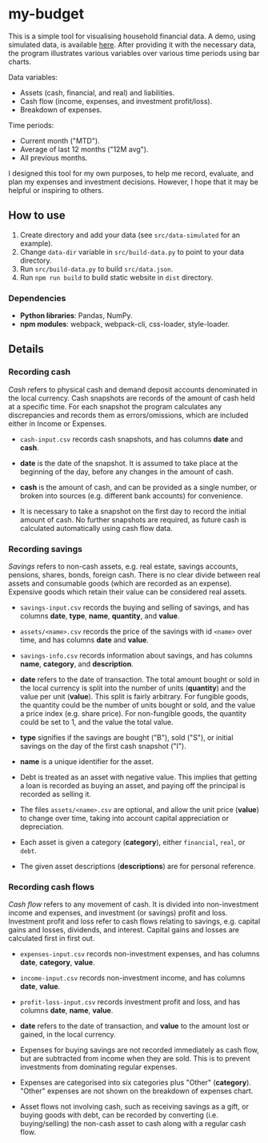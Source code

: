 # my-budget

This is a simple tool for visualising household financial data.
A demo, using simulated data, is available [here](https://tzhg.github.io/my-budget/dist/).
After providing it with the necessary data,
the program illustrates various variables over various time periods using bar charts.

Data variables:
- Assets (cash, financial, and real) and liabilities.
- Cash flow (income, expenses, and investment profit/loss).
- Breakdown of expenses.

Time periods:
- Current month ("MTD").
- Average of last 12 months ("12M avg").
- All previous months.

I designed this tool for my own purposes,
to help me record, evaluate, and plan my expenses and investment decisions.
However, I hope that it may be helpful or inspiring to others.

## How to use

1. Create directory and add your data (see `src/data-simulated` for an example).
2. Change `data-dir` variable in `src/build-data.py` to point to your data directory.
2. Run `src/build-data.py` to build `src/data.json`.
3. Run `npm run build` to build static website in `dist` directory.

### Dependencies

* **Python libraries**: Pandas, NumPy.
* **npm modules**: webpack, webpack-cli, css-loader, style-loader.

## Details

### Recording cash

*Cash* refers to physical cash and demand deposit accounts denominated in the local currency.
Cash snapshots are records of the amount of cash held at a specific time.
For each snapshot the program calculates any discrepancies and records them as errors/omissions,
which are included either in Income or Expenses.

* `cash-input.csv` records cash snapshots, and has columns **date** and **cash**.

* **date** is the date of the snapshot.
  It is assumed to take place at the beginning of the day, before any changes in the amount of cash.

* **cash** is the amount of cash, and can be provided as a single number,
  or broken into sources (e.g. different bank accounts) for convenience.

* It is necessary to take a snapshot on the first day to record the initial amount of cash.
  No further snapshots are required, as future cash is calculated automatically using cash flow data.

### Recording savings

*Savings* refers to non-cash assets, e.g. real estate, savings accounts, pensions, shares, bonds, foreign cash.
There is no clear divide between real assets and consumable goods (which are recorded as an expense).
Expensive goods which retain their value can be considered real assets.

* `savings-input.csv` records the buying and selling of savings, and has columns **date**, **type**, **name**, **quantity**, and **value**.

* `assets/<name>.csv` records the price of the savings with id `<name>` over time, and has columns **date** and **value**.

* `savings-info.csv` records information about savings, and has columns **name**, **category**, and **description**.

* **date** refers to the date of transaction.
  The total amount bought or sold in the local currency is split into
  the number of units (**quantity**) and the value per unit (**value**).
  This split is fairly arbitrary.
  For fungible goods, the quantity could be the number of units bought or sold,
  and the value a price index (e.g. share price).
  For non-fungible goods, the quantity could be set to 1, and the value the total value.

* **type** signifies if the savings are bought ("B"), sold ("S"), or initial savings on the day of the first cash snapshot ("I").

* **name** is a unique identifier for the asset.

* Debt is treated as an asset with negative value.
  This implies that getting a loan is recorded as buying an asset,
  and paying off the principal is recorded as selling it.

* The files `assets/<name>.csv` are optional, and allow the unit price (**value**) to change over time,
  taking into account capital appreciation or depreciation.

* Each asset is given a category (**category**), either `financial`, `real`, or `debt`.

* The given asset descriptions (**descriptions**) are for personal reference.

### Recording cash flows

*Cash flow* refers to any movement of cash. It is divided into non-investment income and expenses, and investment (or savings) profit and loss.
Investment profit and loss refer to cash flows relating to savings, e.g. capital gains and losses, dividends, and interest.
Capital gains and losses are calculated first in first out.

* `expenses-input.csv` records non-investment expenses, and has columns **date**, **category**, **value**.

* `income-input.csv` records non-investment income, and has columns **date**, **value**.

* `profit-loss-input.csv` records investment profit and loss, and has columns **date**, **name**, **value**.

* **date** refers to the date of transaction, and **value** to the amount lost or gained, in the local currency.

* Expenses for buying savings are not recorded immediately as cash flow, but are subtracted from income when they are sold.
  This is to prevent investments from dominating regular expenses.

* Expenses are categorised into six categories plus "Other" (**category**).
  "Other" expenses are not shown on the breakdown of expenses chart.

* Asset flows not involving cash, such as receiving savings as a gift, or buying goods with debt,
  can be recorded by converting (i.e. buying/selling) the non-cash asset to cash
  along with a regular cash flow.
